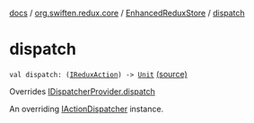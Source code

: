 [docs](../../index.md) / [org.swiften.redux.core](../index.md) / [EnhancedReduxStore](index.md) / [dispatch](./dispatch.md)

# dispatch

`val dispatch: (`[`IReduxAction`](../-i-redux-action.md)`) -> `[`Unit`](https://kotlinlang.org/api/latest/jvm/stdlib/kotlin/-unit/index.html) [(source)](https://github.com/protoman92/KotlinRedux/tree/master/common/common-core/src/main/kotlin/org/swiften/redux/core/Middleware.kt#L57)

Overrides [IDispatcherProvider.dispatch](../-i-dispatcher-provider/dispatch.md)

An overriding [IActionDispatcher](../-i-action-dispatcher.md) instance.

